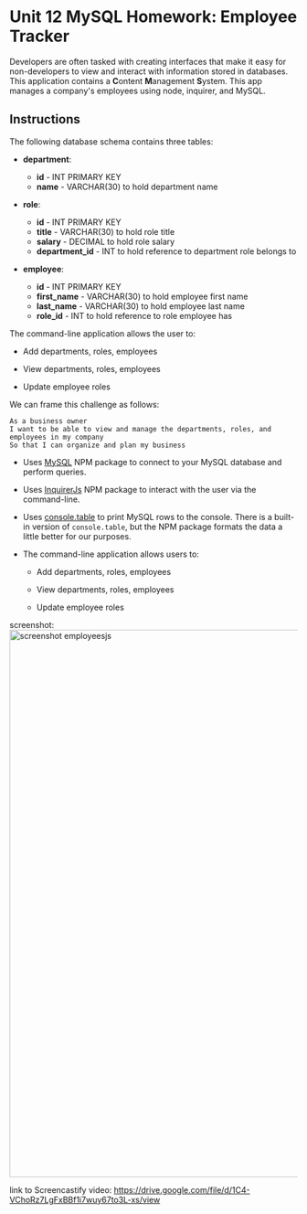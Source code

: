 # Unit 12 MySQL Homework: Employee Tracker

Developers are often tasked with creating interfaces that make it easy for non-developers to view and interact with information stored in databases. This application contains a **C**ontent **M**anagement **S**ystem. This app manages a company's employees using node, inquirer, and MySQL.

## Instructions

The following database schema contains three tables:

* **department**:

  * **id** - INT PRIMARY KEY
  * **name** - VARCHAR(30) to hold department name

* **role**:

  * **id** - INT PRIMARY KEY
  * **title** -  VARCHAR(30) to hold role title
  * **salary** -  DECIMAL to hold role salary
  * **department_id** -  INT to hold reference to department role belongs to

* **employee**:

  * **id** - INT PRIMARY KEY
  * **first_name** - VARCHAR(30) to hold employee first name
  * **last_name** - VARCHAR(30) to hold employee last name
  * **role_id** - INT to hold reference to role employee has
  
The command-line application allows the user to:

  * Add departments, roles, employees

  * View departments, roles, employees

  * Update employee roles


We can frame this challenge as follows:

```
As a business owner
I want to be able to view and manage the departments, roles, and employees in my company
So that I can organize and plan my business
```

* Uses [MySQL](https://www.npmjs.com/package/mysql) NPM package to connect to your MySQL database and perform queries.

* Uses [InquirerJs](https://www.npmjs.com/package/inquirer/v/0.2.3) NPM package to interact with the user via the command-line.

* Uses [console.table](https://www.npmjs.com/package/console.table) to print MySQL rows to the console. There is a built-in version of `console.table`, but the NPM package formats the data a little better for our purposes.

* The command-line application allows users to:

  * Add departments, roles, employees

  * View departments, roles, employees

  * Update employee roles

screenshot: <img width="958" alt="screenshot employeesjs" src="https://user-images.githubusercontent.com/67657449/100479074-23a58600-30bb-11eb-89f1-ba7e0013963e.png">

link to Screencastify video: https://drive.google.com/file/d/1C4-VChoRz7LgFxBBf1i7wuy67to3L-xs/view